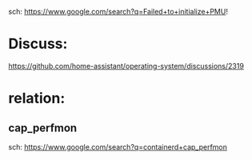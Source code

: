 sch: https://www.google.com/search?q=Failed+to+initialize+PMU!

# Discuss:
https://github.com/home-assistant/operating-system/discussions/2319


# relation:
## cap_perfmon
sch: https://www.google.com/search?q=containerd+cap_perfmon
